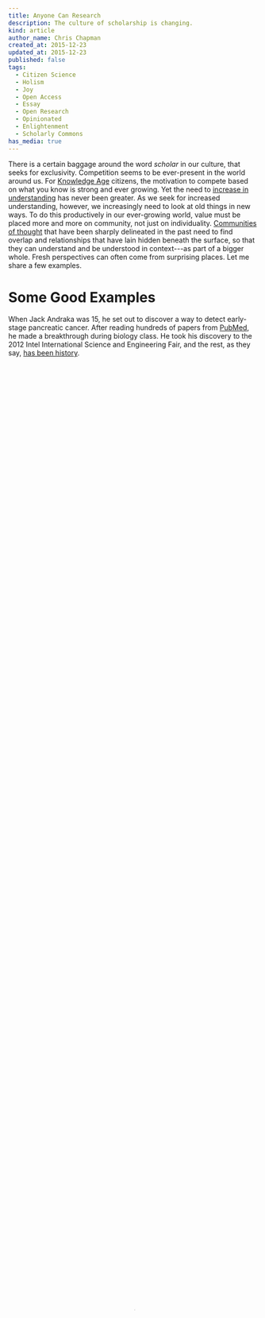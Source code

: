 ```yaml
---
title: Anyone Can Research
description: The culture of scholarship is changing.
kind: article
author_name: Chris Chapman
created_at: 2015-12-23
updated_at: 2015-12-23
published: false
tags:
  - Citizen Science
  - Holism
  - Joy
  - Open Access
  - Essay
  - Open Research
  - Opinionated
  - Enlightenment
  - Scholarly Commons
has_media: true
---
```


There is a certain baggage around the word <i>scholar</i> in our culture, that
seeks for exclusivity. Competition seems to be ever-present in the world around
us. For [Knowledge Age] citizens, the motivation to compete based on what you
know is strong and ever growing. Yet the need to [increase in understanding]
has never been greater. As we seek for increased understanding, however, we
increasingly need to look at old things in new ways. To do this productively in
our ever-growing world, value must be placed more and more on community, not
just on individuality. [Communities of thought] that have been sharply
delineated in the past need to find overlap and relationships that have lain
hidden beneath the surface, so that they can understand and be understood in
context---as part of a bigger whole. Fresh perspectives can often come from
surprising places. Let me share a few examples.

<!--MORE-->

# Some Good Examples

When Jack Andraka was <span class="oldstyle">15</span>, he set out to discover
a way to detect early-stage pancreatic cancer. After reading hundreds of papers
from [PubMed], he made a breakthrough during biology class. He took
his discovery to the <span class="oldstyle">2012</span> Intel International
Science and Engineering Fair, and the rest, as they say, [has been
history][Andraka TEDx].

<figure id="fig:cancer-breakthrough" class="section" resource="#cancer_breakthrough" typeof="schema:VideoObject">
  <meta property="schema:bitrate" content="500k" />
  <meta property="schema:videoFrameSize" content="854x480" />
  <meta property="schema:height" content="480" />
  <meta property="schema:width" content="854" />
  <meta property="schema:duration" content="PT3M59S" typeof="schema:Duration" />
  <meta property="schema:thumbnail" content="Cancer_Breakthrough.jpg" />
  <video id="video:cancer-breakthrough" style="width:100%;height:100%;" poster="Cancer_Breakthrough.jpg" controls="controls" preload="none">
    <source property="schema:contentUrl" type="video/mp4" src="Cancer_Breakthrough.mp4" />
    <source property="schema:contentUrl" type="video/webm" src="Cancer_Breakthrough.webm" />
    <source property="schema:contentUrl" type="video/ogg" src="Cancer_Breakthrough.ogv" />
    <track kind="subtitles" src="Cancer_Breakthrough.en.srt" srclang="en" />
  </video>
  <figcaption class="small"><span property="schema:description">An interview on Open Access to research journals with Dr. Francis S.  Collins, Director of the National Institutes of Health, and Jack Andraka. Presented by the <a property="cc:attributionName" rel="cc:attributionURL" href="http://www.righttoresearch.org">Right to Research Coalition</a>, with support from <abbr title="Scholarly Publishing and Academic Resources Coalition">SPARC</abbr> and the Society for Science and the Public.</span> Licensed under a <a rel="cc:license" href="http://creativecommons.org/licenses/by/3.0/"><abbr title="Creative Commons Attribution 3.0 Unported">CC-BY</abbr> license</a>. <span class="icon-cc"></span><span class="icon-cc-by"></span></figcaption>
</figure>

While people around the world have championed him, a few from the scientific
community have scoffed at his debut achievements. While I agree with some of
[the reservations][biotech_whiz] Matthew Herper of Forbes Magazine
holds towards Jack Andraka's preliminary publication draft, I think Matthew
missed an opportunity here. Maybe Jack's biggest contribution to science so far
wasn't developing a cool biosensor while still in high school, but was showing
the world that science can be understood by anyone and that meaningful
contributions to complicated research domains are not out of reach, even for
young people. Too many artificial barriers are in place right now that stifle
research innovation and chill passion for discovery. It takes effort for sure,
sometimes even years of effort, but one thing is certain: you don't need to be
a PhD to contribute to the knowledge of the world. It would be good to remember
that not to long ago [science was dominated by
amateurs](#sec:democratizing-research). _Anyone_ can progress things, bringing
in fresh new ideas from a wealth of unique backgrounds and understandings.
Questions can be answered more quickly by bringing more eyes and minds together
to work on a problem. Jack also, like many others that are driven to make
similar breakthroughs, had personal reasons that impelled him forward in his
research---a family friend had recently died of pancreatic cancer.

<span class="newthought">Oftentimes, practitioners will see things</span> that
the theoreticians miss. Not only that, but once they *do* see, practitioners
will often have the passion and influence needed to create change. As [we wrote
about before][hairdresser], Janet Stephens saw something historians missed. She
had a passion for old hairstyles, and set out to recreate them. She knew how to
work with hair and persisted until she found a solution. Historians had long
misinterpreted what Janet understood---and Janet was willing to share.

Josh Sommer is a good example of someone passionate about finding an
answer---passionate enough to do something about it. After he was diagnosed
with [chordoma], Josh founded the [Chordoma Foundation] to bring researchers
together in a race for a cure.  *Isn't this what [collaboration] is all about?*
We need more people of all types involved in research.

## What is Research Anyways?

<dfn id="dfn:research">Research</dfn> is what someone with a question does to
find an answer to that question. Often, the question is highly contextual, and
the answer is only useful to the original questioner, but many times the
question or the answer (or something in-between) could be useful to others. It
is important in this new world that we are creating that we make it as easy as
possible for anyone to research and *create* new knowledge---and that we make
it as easy as possible for anyone to [*learn from others*][opening knowledge].

Some of the early visionaries had things to say about this. [Charles F.
Kettering], who invented, among other things, the electric starter motor for
automobiles and [Freon] refrigerant for refrigeration and air conditioning
systems, said the following about research:

<figure class="bq grab">
  <blockquote cite="http://www.daytonhistorybooks.com/page/page/4920708.htm">
    <p>

      For many years there has been much misunderstanding as to just what
      research is. The popular conception seems to be that there is something
      mysterious about it, and before any research can be done it is necessary
      to have expensive scientific apparatus and large, elaborately equipped
      buildings. Actually, this is not so. Research isn't a physical thing at
      all but just a state of mind. It is a simple, organized way of trying to
      accomplish something you wish to do, so simple that anyone can do
      research anywhere at any time.

    </p>
  </blockquote>
  <figcaption>--- Charles F. Kettering, from <cite><a href="http://www.daytonhistorybooks.com/page/page/4920708.htm">Research is a State of Mind</a></cite>, from a series of talks given during the intermission of the General Motors Symphony of the Air radio show, December <span class="oldstyle">5, 1943</span></figcaption>
</figure>
  
Charles Kettering was an inventor with a practical focus---an applied
researcher, but the same thing could be applied to [basic research] if we say
that research is a simple, organized way of trying to discover something that
you want to know.

# Anyone can Research?

I'm reminded of the [Pixar] movie <cite><a
href="http://www.imdb.com/title/tt0382932/" title="Ratatouille on
IMDb">Ratatouille</a></cite>. As you may know, the whole premise of the movie
is Chef Gusteau's belief that *anyone can cook*. A talented rat named Remy is
convinced that even he can be a great chef, so he finds a willing human to
partner with---a garbage boy named Linguini---in becoming the cook of their
collective dreams.

<figure id="fig:remy_finds_linguini" class="section" resource="#remy_finds_linguini" typeof="schema:VideoObject">
  <meta property="schema:bitrate" content="512k" />
  <meta property="schema:videoFrameSize" content="720x352" />
  <meta property="schema:height" content="352" />
  <meta property="schema:width" content="720" />
  <meta property="schema:duration" content="PT47S" typeof="schema:Duration" />
  <meta property="schema:thumbnail" content="remy_finds_linguini.jpg" />
  <video id="video:remy_finds_linguini" style="width:100%;height:100%;" poster="remy_finds_linguini.jpg" controls="controls" preload="none">
    <source property="schema:contentUrl" type="video/mp4" src="remy_finds_linguini.mp4" />
    <source property="schema:contentUrl" type="video/webm" src="remy_finds_linguini.webm" />
    <source property="schema:contentUrl" type="video/ogg" src="remy_finds_linguini.ogv" />
  </video>
  <figcaption class="small" property="schema:description">Let anyone help with research? Sounds like a recipe for disaster! From the film <cite>Ratatouille</cite>. Copyright © Pixar.</figcaption>
</figure>

Their abilities are put to the test when Anton Ego, the most discriminating
food critic in Paris, comes to their restaurant to sample food from the new
chef. He is greatly impressed, and remains until after the restaurant closes to
find out the chef's true identity. The following is a quotation from his
review:

<figure id="fig:ego" class="bq grab">
  <blockquote><p>In the past, I have made no secret of my disdain for Chef Gusteau's famous motto, 'Anyone can cook.' But I realize, only now do I truly understand what he meant. Not everyone can become a great artist; but a great artist can come from <em>anywhere</em>.</p></blockquote>
  <figcaption>--- Anton Ego, restaurant critic from <cite><a href="https://en.wikipedia.org/wiki/Ratatouille_(film)">Ratatouille</a></cite></figcaption>
</figure>

In the past, scholarship and research were separated, now they are growing
closer than ever before.
Likewise, not everyone can become a great researcher, but a great researcher
can come from <em>anywhere</em>. But like Remy and Linguini, we each have
different talents and abilities, and can accomplish much more if we work
together rather than on our own.

I would define a <dfn id="dfn:scholar">scholar</dfn> as someone who values
knowledge and seeks after it for understanding and to create <em>new
knowledge</em>. 


# Towards a Scholarly Commons

Why do we research? Is it to have a job? Is it to prove our intelligence, or to
increase our personal prestige? If so, this has not always been the reason.
When thinking about this I'm drawn back in time to the Republic of Letters and
the beginning of the Enlightenment. Maybe I'm blinded by my own presentism, but
as I read these early accounts, I get the impression that many of these early
researchers we driven by an insatiable curiosity to _know_ things that they did
not know. They did not care about status or tenure. For centuries people had
been kept from the truth because of religious dogma, and all of a sudden tools
were available that enabled _anyone_ to learn about the world around them.
Suddenly the world was very different than anyone could have guessed. What an
exciting time to be alive!

The future [research communication standards][tcp/ip] should transcend
incumbent scholarly circles. Future standards for scholarship should be
compatible and inviting for applied research, business research, and even
informal, ad hoc research. We need to lift our vision. If we sequester research
standards in the professional research community and fail to find a broader
application in the world, we're missing the dartboard entirely.

[Communities of thought]: http://cameronneylon.net/blog/the-end-of-the-journal-what-has-changed-what-stayed-the-same/ "The end of the journal? What has changed, what stayed the same? by Cameron Neylon"
[tcp/ip]: http://cameronneylon.net/blog/github-for-science-shouldnt-we-perhaps-build-tcpip-first/ "Github for science? Shouldn’t we perhaps build TCP/IP first? by Cameron Neylon"
[basic research]: http://en.wikipedia.org/wiki/Basic_research "Basic Research on Wikipedia"
[Knowledge Age]: http://www.shiftingthinking.org/?page_id=58 "The Knowledge Age, from the Shiftingthinking community"
[increase in understanding]: </company/#sec:mission> "Pentandra → Our Mission"
[PubMed]: http://www.ncbi.nlm.nih.gov/pmc/ "PubMed Central"
[Andraka TEDx]: <http://www.ted.com/talks/jack_andraka_a_promising_test_for_pancreatic_cancer_from_a_teenager> "Jack Andraka's TEDx speech"
[biotech_whiz]: http://www.forbes.com/sites/matthewherper/2014/01/08/why-biotech-whiz-kid-jack-andraka-is-not-on-the-forbes-30-under-30-list/
[hairdresser]: /blog/the-hairdresser-and-the-archaeologist/ "The Pentandra Blog → The Hairdresser and the Archaeologist"
[Chordoma]: <http://en.wikipedia.org/wiki/Chordoma> "Chordoma on Wikipedia"
[Chordoma Foundation]: http://www.chordomafoundation.org/
[collaboration]: </research/#sec:collaboration> "Pentandra → The Future of Research → Collaboration"
[opening knowledge]: </blog/opening-knowledge/> "The Pentandra Blog → Opening Knowledge"
[Freon]: <https://en.wikipedia.org/wiki/Freon> "Freon on Wikipedia"
[Charles F. Kettering]: <https://en.wikipedia.org/wiki/Charles_F._Kettering> "Charles F. Kettering on Wikipedia"
[Ratatouille]: <https://en.wikipedia.org/wiki/Ratatouille_(film)> "Ratatouille on Wikipedia"
[Pixar]: <https://en.wikipedia.org/wiki/Pixar> "Pixar on Wikipedia"

*[PhD]: Doctor of Philosophy

<% content_for :javascripts do %>
<script>
$(document).ready(function() {
  $(document.getElementById('video:cancer-breakthrough')).mediaelementplayer();
  $(document.getElementById('video:remy_finds_linguini')).mediaelementplayer();
  $(document.getElementById('video:you_are_amateurs')).mediaelementplayer();
});
</script>
<% end %>
